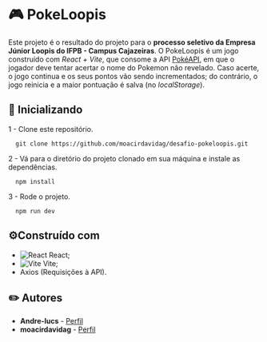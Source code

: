 # 🎮 PokeLoopis

Este projeto é o resultado do projeto para o **processo seletivo da Empresa Júnior Loopis do IFPB - Campus Cajazeiras**. O PokeLoopis é um jogo construído com *React + Vite*, que consome a API [PokéAPI](https://pokeapi.co/), em que o jogador deve tentar acertar o nome do Pokemon não revelado. Caso acerte, o jogo continua e os seus pontos vão sendo incrementados; do contrário, o jogo reinicia e a maior pontuação é salva (no *localStorage*). 

## 🚀 Inicializando

1 - Clone este repositório.

````
  git clone https://github.com/moacirdavidag/desafio-pokeloopis.git
````

2 - Vá para o diretório do projeto clonado em sua máquina e instale as dependências.

````
  npm install
````

3 - Rode o projeto.

````
  npm run dev
````

## ⚙️Construído com

- ![React](https://img.shields.io/badge/react-%2320232a.svg?style=for-the-badge&logo=react&logoColor=%2361DAFB) React;
- ![Vite](https://img.shields.io/badge/vite-%23646CFF.svg?style=for-the-badge&logo=vite&logoColor=white)
 Vite;
- Axios (Requisições à API).

## ✏️ Autores

- **Andre-lucs** - [Perfil](https://github.com/Andre-lucs)
- **moacirdavidag** - [Perfil](https://github.com/moacirdavidag)
